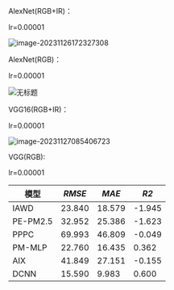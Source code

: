 AlexNet(RGB+IR)：

lr=0.00001

![image-20231126172327308](F:\Typora导出文件\先验字典增强的RGB-FIR多模态图像PM2.5估计模型\assets\image-20231126172327308.png)



AlexNet(RGB)：

lr=0.00001

![无标题](F:\Typora导出文件\先验字典增强的RGB-FIR多模态图像PM2.5估计模型\assets\无标题.png)

VGG16(RGB+IR)：

lr=0.00001

![image-20231127085406723](F:\Typora导出文件\先验字典增强的RGB-FIR多模态图像PM2.5估计模型\assets\image-20231127085406723.png)

VGG(RGB):

lr=0.00001





| 模型     | *RMSE* | *MAE*  | *R2*   |
| -------- | ------ | ------ | ------ |
| IAWD     | 23.840 | 18.579 | -1.945 |
| PE-PM2.5 | 32.952 | 25.386 | -1.623 |
| PPPC     | 69.993 | 46.809 | -0.049 |
| PM-MLP   | 22.760 | 16.435 | 0.362  |
| AIX      | 41.849 | 27.151 | -0.155 |
| DCNN     | 15.590 | 9.983  | 0.600  |

